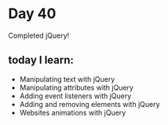 # Day 40

Completed jQuery!


## today I learn:

 - Manipulating text with jQuery
 - Manipulating attributes with jQuery
 - Adding event listeners with jQuery
 - Adding and removing elements with jQuery
 - Websites animations with jQuery